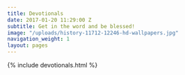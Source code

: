 ```yaml
---
title: Devotionals
date: 2017-01-20 11:29:00 Z
subtitle: Get in the word and be blessed!
image: "/uploads/history-11712-12246-hd-wallpapers.jpg"
navigation_weight: 1
layout: pages
---
```


{% include devotionals.html %}
